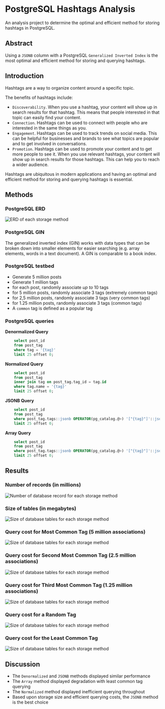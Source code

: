 # PostgreSQL Hashtags Analysis
An analysis project to determine the optimal and efficient method for storing hashtags in PostgreSQL.

## Abstract
Using a `JSONB` column with a PostgreSQL `Generalized Inverted Index` is the most optimal and efficient method for storing and querying hashtags.

## Introduction
Hashtags are a way to organize content around a specific topic.

The benefits of hashtags include: 

+ `Discoverability`. When you use a hashtag, your content will show up in search results for that hashtag. This means that people interested in that topic can easily find your content.
+ `Connection`. Hashtags can be used to connect with people who are interested in the same things as you.
+ `Engagement`. Hashtags can be used to track trends on social media. This can be helpful for businesses and brands to see what topics are popular and to get involved in conversations.
+ `Promotion`. Hashtags can be used to promote your content and to get more people to see it. When you use relevant hashtags, your content will show up in search results for those hashtags. This can help you to reach a wider audience.

Hashtags are ubiquitous in modern applications and having an optimal and efficient method for storing and querying hashtags is essential.

## Methods

### PostgreSQL ERD

![ERD of each storage method](resources/erd.png?raw=true)

### PostgreSQL GIN
The generalized inverted index (GIN) works with data types that can be broken down into smaller elements for easier searching (e.g. array elements, words in a text document). A GIN is comparable to a book index.

### PostgreSQL testbed
+ Generate 5 million posts
+ Generate 1 million tags
+ for each post, randomly associate _up to_ 10 tags
+ for 5 million posts, randomly associate 3 tags (extremely common tags)
+ for 2,5 million posts, randomly associate 3 tags (very common tags)
+ for 1.25 million posts, randomly associate 3 tags (common tags)
+ A `common` tag is defined as a popular tag

### PostgreSQL queries

**Denormalized Query**
``` sql
    select post_id
    from post_tag
    where tag = '{tag}'
    limit 25 offset 0;
```

**Normalized Query**
``` sql
    select post_id
    from post_tag
    inner join tag on post_tag.tag_id = tag.id
    where tag.name = '{tag}'
    limit 25 offset 0;
```

**JSONB Query**
``` sql
    select post_id
    from post_tag
    where post_tag.tags::jsonb OPERATOR(pg_catalog.@>) '["{tag}"]'::jsonb
    limit 25 offset 0;
```

**Array Query**
``` sql
    select post_id
    from post_tag
    where post_tag.tags::jsonb OPERATOR(pg_catalog.@>) '["{tag}"]'::jsonb
    limit 25 offset 0;
```

## Results

### Number of records (in millions)
![Number of database record for each storage method](resources/records.png?raw=true)

### Size of tables (in megabytes)
![Size of database tables for each storage method](resources/size.png?raw=true)

### Query cost for Most Common Tag (5 million associations)
![Size of database tables for each storage method](resources/first_common_tag.png?raw=true)

### Query cost for Second Most Common Tag (2.5 million associations)
![Size of database tables for each storage method](resources/second_common_tag.png?raw=true)

### Query cost for Third Most Common Tag (1.25 million associations)
![Size of database tables for each storage method](resources/third_common_tag.png?raw=true)

### Query cost for a Random Tag
![Size of database tables for each storage method](resources/random_tag.png?raw=true)

### Query cost for the Least Common Tag
![Size of database tables for each storage method](resources/rare_tag.png?raw=true)

## Discussion
+ The `Denormalized` and `JSONB` methods displayed similar performance
+ The `Array` method displayed degradation with least common tag querying
+ The `Normalized` method displayed inefficient querying throughout
+ Based upon storage size and efficient querying costs, the `JSONB` method is the best choice
